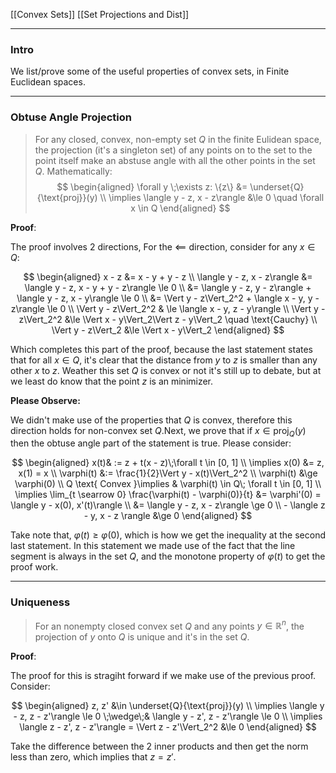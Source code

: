 [[Convex Sets]]
[[Set Projections and Dist]]


---
### **Intro**

We list/prove some of the useful properties of convex sets, in Finite Euclidean spaces. 

---
### **Obtuse Angle Projection**

> For any closed, convex, non-empty set $Q$ in the finite Eulidean space, the projection (it's a singleton set) of any points on to the set to the point itself make an abstuse angle with all the other points in the set $Q$. Mathematically: 
> $$
> \begin{aligned}
>     \forall y \;\exists z: \{z\} &= \underset{Q}{\text{proj}}(y)
>     \\
>     \implies
>     \langle y - z, x - z\rangle &\le 0 \quad \forall x \in Q
> \end{aligned}
> $$

**Proof**:

The proof involves 2 directions, For the $\impliedby$ direction, consider for any $x\in Q$:

$$
\begin{aligned}
    x - z &= x - y + y - z
    \\
    \langle y - z, x - z\rangle
    &= 
    \langle y - z, x - y + y - z\rangle \le 0
    \\
    &= \langle y - z, y - z\rangle + 
    \langle y - z, x - y\rangle \le 0
    \\
    &= \Vert y - z\Vert_2^2 + 
    \langle x - y, y - z\rangle \le 0 
    \\
    \Vert y - z\Vert_2^2 &
    \le \langle x - y, z - y\rangle
    \\
    \Vert y - z\Vert_2^2 
    &\le
    \Vert x - y\Vert_2\Vert z - y\Vert_2 \quad \text{Cauchy}
    \\
    \Vert y - z\Vert_2 &\le
    \Vert x - y\Vert_2
\end{aligned}
$$

Which completes this part of the proof, because the last statement states that for all $x \in Q$, it's clear that the distance from $y$ to $z$ is smaller than any other $x$ to $z$. Weather this set $Q$ is convex or not it's still up to debate, but at we least do know that the point $z$ is an minimizer. 

**Please Observe:**

We didn't make use of the properties that $Q$ is convex, therefore this direction holds for non-convex set $Q$.Next, we prove that if $x \in \text{proj}_Q(y)$ then the obtuse angle part of the statement is true. Please consider: 

$$
\begin{aligned}
    x(t)& := z + t(x - z)\;\forall t \in [0, 1]
    \\
    \implies  x(0) &= z,  x(1) = x
    \\
    \varphi(t) &:= \frac{1}{2}\Vert y - x(t)\Vert_2^2
    \\
    \varphi(t) &\ge \varphi(0)
    \\
    Q \text{ Convex }\implies & 
    \varphi(t) \in Q\; \forall t \in [0, 1]
    \\
    \implies \lim_{t \searrow 0}
    \frac{\varphi(t) - \varphi(0)}{t}
    &= \varphi'(0) = 
    \langle  y - x(0), x'(t)\rangle
    \\
    &= \langle y - z, x - z\rangle \ge 0
    \\
    - 
    \langle z - y, x - z \rangle &\ge 0
\end{aligned}
$$

Take note that, $\varphi(t) \ge \varphi(0)$, which is how we get the inequality at the second last statement. In this statement we made use of the fact that the line segment is always in the set $Q$, and the monotone property of $\varphi(t)$ to get the proof work. 


---
### **Uniqueness**

> For an nonempty closed convex set $Q$ and any points $y\in \mathbb R^n$, the projection of $y$ onto $Q$ is unique and it's in the set $Q$. 


**Proof**:

The proof for this is stragiht forward if we make use of the previous proof. Consider: 

$$
\begin{aligned}
    z, z' &\in \underset{Q}{\text{proj}}(y)
    \\
    \implies 
    \langle y - z, z - z'\rangle \le 0 \;\wedge\;& 
    \langle y - z', z - z'\rangle \le 0
    \\
    \implies 
    \langle z - z', z - z'\rangle = \Vert z - z'\Vert_2^2 &\le 0
\end{aligned}
$$

Take the difference between the 2 inner products and then get the norm less than zero, which implies that $z = z'$. 






